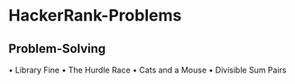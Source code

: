 # HackerRank-Problems

## Problem-Solving
• Library Fine
• The Hurdle Race
• Cats and a Mouse
• Divisible Sum Pairs
